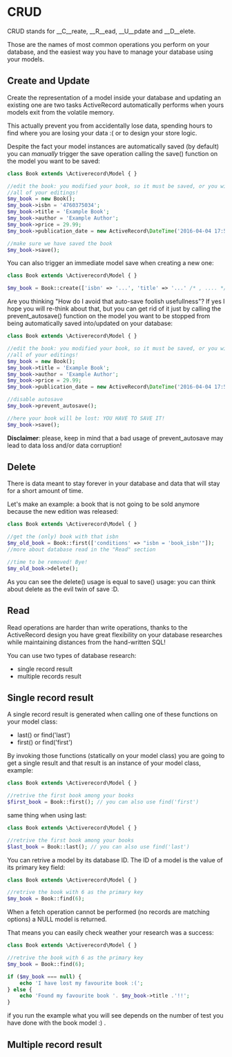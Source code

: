 # CRUD
CRUD stands for __C__reate, __R__ead, __U__pdate and __D__elete.

Those are the names of most common operations you perform on your database, 
and the easiest way you have to manage your database using your models.


## Create and Update
Create the representation of a model inside your database and updating an existing 
one are two tasks ActiveRecord automatically performs when yours models exit from
the volatile memory.

This actually prevent you from accidentally lose data, spending hours to find 
where you are losing your data :( or to design your store logic.

Despite the fact your model instances are automatically saved (by default) you 
can *manually* trigger the save operation calling the save() function on the model
you want to be saved:

```PHP
class Book extends \Activerecord\Model { }

//edit the book: you modified your book, so it must be saved, or you will lost
//all of your editings!
$my_book = new Book();
$my_book->isbn = '4760375034';
$my_book->title = 'Example Book';
$my_book->author = 'Example Author';
$my_book->price = 29.99;
$my_book->publication_date = new ActiveRecord\DateTime('2016-04-04 17:56:30');

//make sure we have saved the book
$my_book->save();
```

You can also trigger an immediate model save when creating a new one:

```PHP
class Book extends \Activerecord\Model { }

$my_book = Book::create(['isbn' => '...', 'title' => '...' /* , .... */ ]);
```


Are you thinking "How do I avoid that auto-save foolish usefullness"?
If yes I hope you will re-think about that, but you can get rid of it just by calling 
the prevent_autosave() function on the model you want to be stopped from being 
automatically saved into/updated on your database:

```PHP
class Book extends \Activerecord\Model { }

//edit the book: you modified your book, so it must be saved, or you will lost
//all of your editings!
$my_book = new Book();
$my_book->title = 'Example Book';
$my_book->author = 'Example Author';
$my_book->price = 29.99;
$my_book->publication_date = new ActiveRecord\DateTime('2016-04-04 17:56:30');

//disable autosave
$my_book->prevent_autosave();

//here your book will be lost: YOU HAVE TO SAVE IT!
$my_book->save();
```

__Disclaimer__: please, keep in mind that a bad usage of prevent_autosave may lead to data loss 
and/or data corruption!


## Delete
There is data meant to stay forever in your database and data that will stay for 
a short amount of time.

Let's make an example: a book that is not going to be sold anymore because the new
edition was released:

```PHP
class Book extends \Activerecord\Model { }

//get the (only) book with that isbn
$my_old_book = Book::first(['conditions' => "isbn = 'book_isbn'"]);
//more about database read in the "Read" section

//time to be removed! Bye!
$my_old_book->delete();
```

As you can see the delete() usage is equal to save() usage: you can think about
delete as the evil twin of save :D.


## Read
Read operations are harder than write operations, thanks to the ActiveRecord design 
you have great flexibility on your database researches while maintaining distances 
from the hand-written SQL!

You can use two types of database research:
   
   - single record result
   - multiple records result


## Single record result
A single record result is generated when calling one of these functions on your 
model class:

   - last() or find('last')
   - first() or find('first')

By invoking those functions (statically on your model class) you are going to 
get a single result and that result is an instance of your model class, example:

```PHP
class Book extends \Activerecord\Model { }

//retrive the first book among your books
$first_book = Book::first(); // you can also use find('first')
```

same thing when using last:

```PHP
class Book extends \Activerecord\Model { }

//retrive the first book among your books
$last_book = Book::last(); // you can also use find('last')
```

You can retrive a model by its database ID.
The ID of a model is the value of its primary key field:

```PHP
class Book extends \Activerecord\Model { }

//retrive the book with 6 as the primary key
$my_book = Book::find(6);
```

When a fetch operation cannot be performed (no records are matching options) a NULL
model is returned.

That means you can easily check weather your research was a success:

```PHP
class Book extends \Activerecord\Model { }

//retrive the book with 6 as the primary key
$my_book = Book::find(6);

if ($my_book === null) {
    echo 'I have lost my favourite book :(';
} else {
    echo 'Found my favourite book '. $my_book->title .'!!';
}
```

if you run the example what you will see depends on the number of test you have 
done with the book model :) .


## Multiple record result

